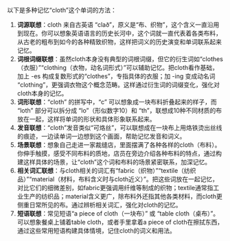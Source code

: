 以下是多种记忆“cloth”这个单词的方法：
1. **词源联想**：cloth 来自古英语 “clað”，原义是“布、织物”，这个含义一直沿用到现在。你可以想象英语语言的历史长河中，这个词就一直代表着各类布料，从古老的粗布到如今的各种精致织物，这样把词义的历史演变和单词联系起来记忆。
2. **词根词缀联想**：虽然cloth本身没有典型的词根词缀，但它的衍生词如“clothes（衣服）”“clothing（衣物，动名词形式）”可以辅助记忆。把cloth看作基础，加上 -es 构成复数形式的“clothes”，专指具体的衣服；加 -ing 变成动名词 “clothing”，更强调衣物这个概念范畴。这样通过衍生词的词缀变化，强化对cloth本身的记忆。
3. **词形联想**：“cloth” 的拼写中，“c” 可以想象成一块布料折叠起来的样子，而 “loth” 部分可以拆分成 “lo”（形似数字10）和 “th”，联想成10种不同材质的布放在一起，这样将单词的形状和具体形象联系起来。
4. **发音联想**：“cloth”发音类似“可烙丝”，可以联想成在一块布上用烙铁烫出丝线的痕迹，一边读单词一边想到这个画面，帮助记忆发音和词义。
5. **场景联想**：想象自己走进一家裁缝店，里面摆满了各种各样的cloth（布料）。你伸手触摸，感受不同布料的质地，店员在旁边介绍各种布料的特点，通过构建这样具体的场景，让“cloth”这个词和布料的场景紧密联系，加深记忆。
6. **相关词汇联想**：与cloth相关的词汇有“fabric（织物）”“textile（纺织品）”“material（材料，布料含义时与cloth近义）”。把这些词放在一起记忆，对比它们的细微差别，如fabric更强调用纤维等制成的织物；textile通常指工业生产的纺织品；material含义更广，除布料外还指其他各类材料，而cloth更侧重日常所见的布。通过辨析相关词汇，强化对cloth的记忆。
7. **短语联想**：常见短语“a piece of cloth（一块布）” 或 “table cloth（桌布）”。可以想象餐桌上铺着table cloth，或者手里拿着a piece of cloth在擦拭东西，通过这些常用短语构建具体情境，记住cloth的词义和用法。 
